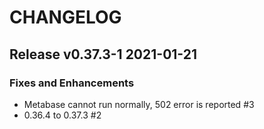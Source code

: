 # CHANGELOG

## Release v0.37.3-1  2021-01-21
### Fixes and Enhancements
- Metabase cannot run normally, 502 error is reported #3
- 0.36.4 to 0.37.3 #2
